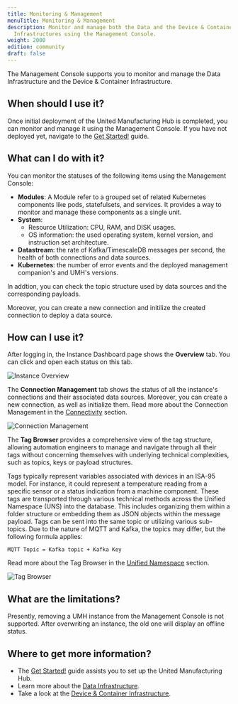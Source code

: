 ```yaml
---
title: Monitoring & Management
menuTitle: Monitoring & Management
description: Monitor and manage both the Data and the Device & Container
  Infrastructures using the Management Console.
weight: 2000
edition: community
draft: false
---
```


The Management Console supports you to monitor and manage the Data Infrastructure
and the Device & Container Infrastructure.

## When should I use it?

Once initial deployment of the United Manufacturing Hub is completed, you can
monitor and manage it using the Management Console. If you have not deployed yet,
navigate to the [Get Started!](/docs/getstarted/installation/) guide.

## What can I do with it?

You can monitor the statuses of the following items using the Management Console:

- **Modules**: A Module refer to a grouped set of related Kubernetes components
  like pods, statefulsets, and services. It provides a way to monitor and manage
  these components as a single unit.
- **System**:
  - Resource Utilization: CPU, RAM, and DISK usages.
  - OS information: the used operating system, kernel version, and instruction
    set architecture.
- **Datastream**: the rate of Kafka/TimescaleDB messages per second, the health of both connections and data sources.
- **Kubernetes**: the number of error events and the deployed management
  companion's and UMH's versions.

In addtion, you can check the topic structure used by data sources and the
corresponding payloads.

Moreover, you can create a new connection and initilize the created connection to
deploy a data source.

## How can I use it?

After logging in, the Instance Dashboard page shows the **Overview** tab.
You can click and open each status on this tab.

![Instance Overview](/images/features/monitor-management/instanceOverviewDemo.png?width=80%)

The **Connection Management** tab shows the status of all the instance's connections and their associated
data sources. Moreover, you can create a new connection, as well as initialize them.
Read more about the Connection Management in the [Connectivity](/docs/features/connectivity/) section.

![Connection Management](/images/features/monitor-management/connectionManagementDemo.png?width=80%)

The **Tag Browser** provides a comprehensive view of the tag structure, allowing automation engineers to
manage and navigate through all their tags without concerning themselves with underlying technical complexities,
such as topics, keys or payload structures.

Tags typically represent variables associated with devices in an ISA-95 model.
For instance, it could represent a temperature reading from a specific sensor or a status indication from
a machine component. These tags are transported through various technical methods across the Unified
Namespace (UNS) into the database. This includes organizing them within a folder structure or embedding them
as JSON objects within the message payload. Tags can be sent into the same topic or utilizing various sub-topics.
Due to the nature of MQTT and Kafka, the topics may differ, but the following formula applies:

```text
MQTT Topic = Kafka topic + Kafka Key
```

Read more about the Tag Browser in the [Unified Namespace](/docs/features/datainfrastructure/unified-namespace)
section.

![Tag Browser](/images/features/monitor-management/tagBrowser.png?width=80%)

## What are the limitations?

Presently, removing a UMH instance from the Management Console is not supported.
After overwriting an instance, the old one will display an offline status.

## Where to get more information?

- The [Get Started!](/docs/getstarted/installation/) guide assists you to set up
  the United Manufacturing Hub.
- Learn more about the [Data Infrastructure](/docs/architecture/data-infrastructure/).
- Take a look at the [Device & Container Infrastructure](/docs/architecture/device--container-infrastructure/).
